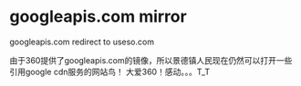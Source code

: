 googleapis.com mirror
===================

googleapis.com redirect to useso.com

由于360提供了googleapis.com的镜像，所以景德镇人民现在仍然可以打开一些引用google cdn服务的网站鸟！
大爱360！感动。。。T_T
